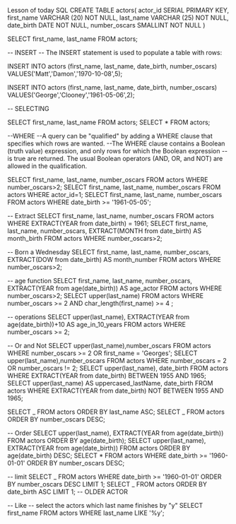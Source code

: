 Lesson of today
SQL
CREATE TABLE actors(
actor_id SERIAL PRIMARY KEY,
first_name VARCHAR (20) NOT NULL,
last_name VARCHAR (25) NOT NULL,
date_birth DATE NOT NULL,
number_oscars SMALLINT NOT NULL
)

SELECT first_name, last_name FROM actors;

-- INSERT
-- The INSERT statement is used to populate a table with rows:

INSERT INTO actors (first_name, last_name, date_birth, number_oscars)
VALUES('Matt','Damon','1970-10-08',5);

INSERT INTO actors (first_name, last_name, date_birth, number_oscars)
VALUES('George','Clooney','1961-05-06',2);

-- SELECTING

SELECT first_name, last_name FROM actors;
SELECT \* FROM actors;

--WHERE
--A query can be "qualified" by adding a WHERE clause that specifies which rows are wanted.
--The WHERE clause contains a Boolean (truth value) expression, and only rows for which the Boolean expression
--is true are returned. The usual Boolean operators (AND, OR, and NOT) are allowed in the qualification.

SELECT first_name, last_name, number_oscars FROM actors WHERE number_oscars>2;
SELECT first_name, last_name, number_oscars FROM actors WHERE actor_id=1;
SELECT first_name, last_name, number_oscars FROM actors WHERE date_birth >= '1961-05-05';

-- Extract
SELECT first_name, last_name, number_oscars FROM actors WHERE EXTRACT(YEAR from date_birth) = 1961;
SELECT first_name, last_name, number_oscars, EXTRACT(MONTH from date_birth) AS month_birth FROM actors WHERE number_oscars>2;

-- Born a Wednesday
SELECT first_name, last_name, number_oscars, EXTRACT(DOW from date_birth) AS month_number FROM actors WHERE number_oscars>2;

-- age function
SELECT first_name, last_name, number_oscars, EXTRACT(YEAR from age(date_birth)) AS age_actor FROM actors WHERE number_oscars>2;
SELECT upper(last_name) FROM actors WHERE number_oscars >= 2 AND char_length(first_name) >= 4 ;

-- operations
SELECT upper(last_name), EXTRACT(YEAR from age(date_birth))+10 AS age_in_10_years FROM actors WHERE number_oscars >= 2;

-- Or and Not
SELECT upper(last_name),number_oscars FROM actors WHERE number_oscars >= 2 OR first_name = 'Georges';
SELECT upper(last_name),number_oscars FROM actors WHERE number_oscars = 2 OR number_oscars != 2;
SELECT upper(last_name), date_birth FROM actors WHERE EXTRACT(YEAR from date_birth) BETWEEN 1955 AND 1965;
SELECT upper(last_name) AS uppercased_lastName, date_birth FROM actors WHERE EXTRACT(YEAR from date_birth) NOT BETWEEN 1955 AND 1965;

SELECT _ FROM actors ORDER BY last_name ASC;
SELECT _ FROM actors ORDER BY number_oscars DESC;

-- Order
SELECT upper(last_name), EXTRACT(YEAR from age(date_birth)) FROM actors ORDER BY age(date_birth);
SELECT upper(last_name), EXTRACT(YEAR from age(date_birth)) FROM actors ORDER BY age(date_birth) DESC;
SELECT \* FROM actors WHERE date_birth >= '1960-01-01' ORDER BY number_oscars DESC;

-- limit
SELECT _ FROM actors WHERE date_birth >= '1960-01-01' ORDER BY number_oscars DESC LIMIT 1;
SELECT _ FROM actors ORDER BY date_birth ASC LIMIT 1; -- OLDER ACTOR

-- Like
-- select the actors which last name finishes by "y"
SELECT first_name FROM actors WHERE last_name LIKE '%y';
